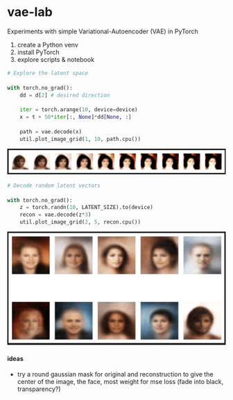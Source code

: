 # vae-lab

Experiments with simple Variational-Autoencoder (VAE) in PyTorch

1. create a Python venv
2. install PyTorch
3. explore scripts & notebook

```python
# Explore the latent space

with torch.no_grad():
    dd = d[2] # desired direction

    iter = torch.arange(10, device=device)
    x = t + 50*iter[:, None]*dd[None, :]

    path = vae.decode(x)
    util.plot_image_grid(1, 10, path.cpu())
```

![continuous interpolation](public/continuous_interpolation.png)

```python
# Decode random latent vectors

with torch.no_grad():
    z = torch.randn(10, LATENT_SIZE).to(device)
    recon = vae.decode(z*3)
    util.plot_image_grid(2, 5, recon.cpu())
```

![random latent sampling example](public/random_latent_sampling.png)

#### ideas

- try a round gaussian mask for original and reconstruction to give the center
  of the image, the face, most weight for mse loss (fade into black, transparency?)